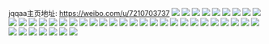 jqqaa主页地址: https://weibo.com/u/7210703737 
![](https://wx4.sinaimg.cn/mw2000/007RZnrbgy1h94mqyrk4dj31sc2ds4o1.jpg) 
![](https://wx4.sinaimg.cn/mw2000/007RZnrbgy1h94mrd76bzj31sc2dskjl.jpg) 
![](https://wx4.sinaimg.cn/mw2000/007RZnrbgy1h94mr4a33nj31o02a9b29.jpg) 
![](https://wx4.sinaimg.cn/mw2000/007RZnrbgy1h93jzo4v6aj32c0340b29.jpg) 
![](https://wx4.sinaimg.cn/mw2000/007RZnrbgy1h93jzp7hr3j32c03401kx.jpg) 
![](https://wx4.sinaimg.cn/mw2000/007RZnrbgy1h93jzqdb28j32c0340b29.jpg) 
![](https://wx4.sinaimg.cn/mw2000/007RZnrbgy1h93jzr5zocj32c03404qp.jpg) 
![](https://wx4.sinaimg.cn/mw2000/007RZnrbgy1h93jzvye8aj31sc2ds7wh.jpg) 
![](https://wx4.sinaimg.cn/mw2000/007RZnrbgy1h93jzymqywj32c0340kjm.jpg) 
![](https://wx4.sinaimg.cn/mw2000/007RZnrbgy1h916dvgyxvj32c03401kx.jpg) 
![](https://wx4.sinaimg.cn/mw2000/007RZnrbgy1h906jn3re1j30u013zdmd.jpg) 
![](https://wx4.sinaimg.cn/mw2000/007RZnrbgy1h906jmfy6yj30u014045q.jpg) 
![](https://wx4.sinaimg.cn/mw2000/007RZnrbgy1h906jo389qj30u0140119.jpg) 
![](https://wx4.sinaimg.cn/mw2000/007RZnrbgy1h8s8idff8vj30u0140jzd.jpg) 
![](https://wx4.sinaimg.cn/mw2000/007RZnrbgy1h8s8i28e2oj316o0sg7g0.jpg) 
![](https://wx4.sinaimg.cn/mw2000/007RZnrbgy1h8s8i427ycj30u0140aj8.jpg) 
![](https://wx4.sinaimg.cn/mw2000/007RZnrbgy1h8qjsibq3sj30u0140jxb.jpg) 
![](https://wx4.sinaimg.cn/mw2000/007RZnrbgy1h8nmlve5prj30u0140thv.jpg) 
![](https://wx4.sinaimg.cn/mw2000/007RZnrbgy1h8nmlugdy9j30u01407c8.jpg) 
![](https://wx4.sinaimg.cn/mw2000/007RZnrbgy1h8nmlwqv7gj30u0140n7k.jpg) 
![](https://wx4.sinaimg.cn/mw2000/007RZnrbgy1h4pk5411qlj30u00u0gnw.jpg) 
![](https://wx4.sinaimg.cn/mw2000/007RZnrbgy1h4nrtz78zrj30u00ugq7n.jpg) 
![](https://wx4.sinaimg.cn/mw2000/007RZnrbgy1h4nru00zhdj30u10u0425.jpg) 
![](https://wx4.sinaimg.cn/mw2000/007RZnrbgy1h4mp8qk3c9j30zk0zkdnd.jpg) 
![](https://wx4.sinaimg.cn/mw2000/007RZnrbgy1h4mp8r9hv5j30u00u07a6.jpg) 
![](https://wx4.sinaimg.cn/mw2000/007RZnrbgy1h4mp8sjm4uj31kw1kw7oo.jpg) 
![](https://wx4.sinaimg.cn/mw2000/007RZnrbgy1h4mp8t4pwrj30u00u0wlw.jpg) 
![](https://wx4.sinaimg.cn/mw2000/007RZnrbgy1h4mp8tp327j30u00u0wkr.jpg) 
![](https://wx4.sinaimg.cn/mw2000/007RZnrbgy1h4mp8v51u4j339c4cgnpd.jpg) 
![](https://wx4.sinaimg.cn/mw2000/007RZnrbgy1h4mp8vs4dpj30u00u046d.jpg) 
![](https://wx4.sinaimg.cn/mw2000/007RZnrbgy1h4mp8weqmnj30u0140dmb.jpg) 
![](https://wx4.sinaimg.cn/mw2000/007RZnrbgy1h4mp8pkzmpj30kt0r7gq6.jpg) 
![](https://wx4.sinaimg.cn/mw2000/007RZnrbgy1h4mp8z059ij32db2dcqv6.jpg) 
![](https://wx4.sinaimg.cn/mw2000/007RZnrbgy1h4mp9076yfj31w02ioqmo.jpg) 
![](https://wx4.sinaimg.cn/mw2000/007RZnrbgy1h4ktzgcn30j30u010a106.jpg) 
![](https://wx4.sinaimg.cn/mw2000/007RZnrbgy1h4ktzh5yd4j30u0140438.jpg) 
![](https://wx4.sinaimg.cn/mw2000/007RZnrbgy1h4ktzezca3j30u01400wm.jpg) 
![](https://wx4.sinaimg.cn/mw2000/007RZnrbgy1h4ktzi433ej30u0140jwn.jpg) 
![](https://wx4.sinaimg.cn/mw2000/007RZnrbgy1h4ktzj0cczj30u0140jxg.jpg) 
![](https://wx4.sinaimg.cn/mw2000/007RZnrbgy1h4ktzkdofrj30u0140djf.jpg) 
![](https://wx4.sinaimg.cn/mw2000/007RZnrbgy1h4ktzlgq1vj30u0122tid.jpg) 
